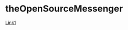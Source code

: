 # theOpenSourceMessenger

[Link1](https://medium.com/@andysingleton/applications-and-architecture-for-blockchain-style-messaging-e609a1aa242d "Medium Blogpost on Blockchain messaging model")
